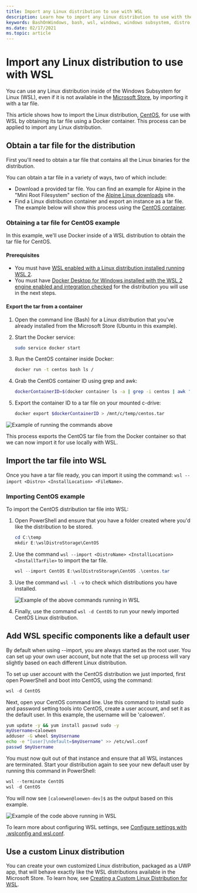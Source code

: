 ```yaml
---
title: Import any Linux distribution to use with WSL
description: Learn how to import any Linux distribution to use with the Windows Subsystem for Linux.
keywords: BashOnWindows, bash, wsl, windows, windows subsystem, distro, custom
ms.date: 02/17/2021
ms.topic: article
---
```


# Import any Linux distribution to use with WSL

You can use any Linux distribution inside of the Windows Subsystem for Linux (WSL), even if it is not available in the [Microsoft Store](https://www.microsoft.com/en-us/search/shop/apps?q=linux), by importing it with a tar file. 

This article shows how to import the Linux distribution, [CentOS](https://www.centos.org/), for use with WSL by obtaining its tar file using a Docker container. This process can be applied to import any Linux distribution.

## Obtain a tar file for the distribution

First you'll need to obtain a tar file that contains all the Linux binaries for the distribution.

You can obtain a tar file in a variety of ways, two of which include:

- Download a provided tar file. You can find an example for Alpine in the "Mini Root Filesystem" section of the [Alpine Linux downloads](https://alpinelinux.org/downloads/) site.
- Find a Linux distribution container and export an instance as a tar file. The example below will show this process using the [CentOS container](https://hub.docker.com/_/centos).

### Obtaining a tar file for CentOS example

In this example, we'll use Docker inside of a WSL distribution to obtain the tar file for CentOS.

#### Prerequisites

- You must have [WSL enabled with a Linux distribution installed running WSL 2](./install-manual.md).
- You must have [Docker Desktop for Windows installed with the WSL 2 engine enabled and integration checked](./tutorials/wsl-containers.md#install-docker-desktop) for the distribution you will use in the next steps.

#### Export the tar from a container

1. Open the command line (Bash) for a Linux distribution that you've already installed from the Microsoft Store (Ubuntu in this example).

2. Start the Docker service:

    ```bash
    sudo service docker start
    ```

3. Run the CentOS container inside Docker:

    ```bash
    docker run -t centos bash ls /
    ```

4. Grab the CentOS container ID using grep and awk:

    ```bash
    dockerContainerID=$(docker container ls -a | grep -i centos | awk '{print $1}')
    ```

5. Export the container ID to a tar file on your mounted c-drive:

    ```bash
    docker export $dockerContainerID > /mnt/c/temp/centos.tar
    ```

![Example of running the commands above](./media/run-any-distro-tarfile.png)

This process exports the CentOS tar file from the Docker container so that we can now import it for use locally with WSL.

## Import the tar file into WSL

Once you have a tar file ready, you can import it using the command: `wsl --import <Distro> <InstallLocation> <FileName>`.

### Importing CentOS example

To import the CentOS distribution tar file into WSL:

1. Open PowerShell and ensure that you have a folder created where you'd like the distribution to be stored.

    ```PowerShell
    cd C:\temp
    mkdir E:\wslDistroStorage\CentOS
    ```

2. Use the command `wsl --import <DistroName> <InstallLocation> <InstallTarFile>` to import the tar file. 

    ```PowerShell
    wsl --import CentOS E:\wslDistroStorage\CentOS .\centos.tar
    ```

3. Use the command `wsl -l -v` to check which distributions you have installed.

    ![Example of the above commands running in WSL](./media/run-any-distro-import.png)

4. Finally, use the command `wsl -d CentOS` to run your newly imported CentOS Linux distribution.

## Add WSL specific components like a default user

By default when using --import, you are always started as the root user. You can set up your own user account, but note that the set up process will vary slightly based on each different Linux distribution.

To set up user account with the CentOS distribution we just imported, first open PowerShell and boot into CentOS, using the command:

```PowerShell
wsl -d CentOS
```

Next, open your CentOS command line. Use this command to install sudo and password setting tools into CentOS, create a user account, and set it as the default user. In this example, the username will be 'caloewen'.

```bash
yum update -y && yum install passwd sudo -y
myUsername=caloewen
adduser -G wheel $myUsername
echo -e "[user]\ndefault=$myUsername" >> /etc/wsl.conf
passwd $myUsername
```

You must now quit out of that instance and ensure that all WSL instances are terminated. Start your distribution again to see your new default user by running this command in PowerShell:

```PowerShell
wsl --terminate CentOS
wsl -d CentOS
```

You will now see `[caloewen@loewen-dev]$` as the output based on this example.

![Example of the code above running in WSL](./media/run-any-distro-customuser.png)

To learn more about configuring WSL settings, see [Configure settings with .wslconfig and wsl.conf](./manage.md#configure-settings-with-wslconfig-and-wslconf).

## Use a custom Linux distribution

You can create your own customized Linux distribution, packaged as a UWP app, that will behave exactly like the WSL distributions available in the Microsoft Store. To learn how, see [Creating a Custom Linux Distribution for WSL](./build-custom-distro.md).
